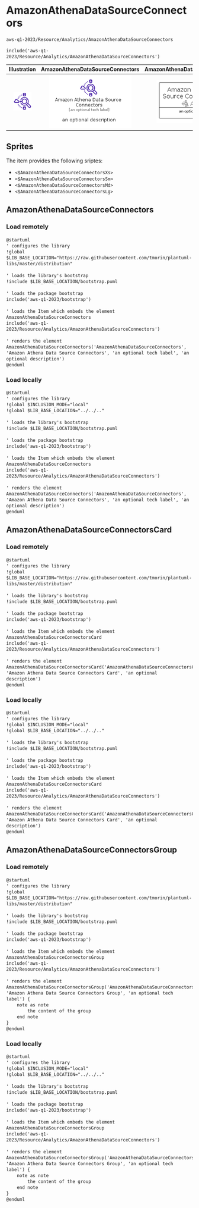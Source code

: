 # AmazonAthenaDataSourceConnectors


```text
aws-q1-2023/Resource/Analytics/AmazonAthenaDataSourceConnectors
```

```text
include('aws-q1-2023/Resource/Analytics/AmazonAthenaDataSourceConnectors')
```



| Illustration | AmazonAthenaDataSourceConnectors | AmazonAthenaDataSourceConnectorsCard | AmazonAthenaDataSourceConnectorsGroup |
| :---: | :---: | :---: | :---: |
| ![illustration for Illustration](../../../aws-q1-2023/Resource/Analytics/AmazonAthenaDataSourceConnectors.png) | ![illustration for AmazonAthenaDataSourceConnectors](../../../aws-q1-2023/Resource/Analytics/AmazonAthenaDataSourceConnectors.Local.png) | ![illustration for AmazonAthenaDataSourceConnectorsCard](../../../aws-q1-2023/Resource/Analytics/AmazonAthenaDataSourceConnectorsCard.Local.png) | ![illustration for AmazonAthenaDataSourceConnectorsGroup](../../../aws-q1-2023/Resource/Analytics/AmazonAthenaDataSourceConnectorsGroup.Local.png) |



## Sprites
The item provides the following sriptes:

- `<$AmazonAthenaDataSourceConnectorsXs>`
- `<$AmazonAthenaDataSourceConnectorsSm>`
- `<$AmazonAthenaDataSourceConnectorsMd>`
- `<$AmazonAthenaDataSourceConnectorsLg>`





## AmazonAthenaDataSourceConnectors

### Load remotely
```plantuml
@startuml
' configures the library
!global $LIB_BASE_LOCATION="https://raw.githubusercontent.com/tmorin/plantuml-libs/master/distribution"

' loads the library's bootstrap
!include $LIB_BASE_LOCATION/bootstrap.puml

' loads the package bootstrap
include('aws-q1-2023/bootstrap')

' loads the Item which embeds the element AmazonAthenaDataSourceConnectors
include('aws-q1-2023/Resource/Analytics/AmazonAthenaDataSourceConnectors')

' renders the element
AmazonAthenaDataSourceConnectors('AmazonAthenaDataSourceConnectors', 'Amazon Athena Data Source Connectors', 'an optional tech label', 'an optional description')
@enduml
```

### Load locally
```plantuml
@startuml
' configures the library
!global $INCLUSION_MODE="local"
!global $LIB_BASE_LOCATION="../../.."

' loads the library's bootstrap
!include $LIB_BASE_LOCATION/bootstrap.puml

' loads the package bootstrap
include('aws-q1-2023/bootstrap')

' loads the Item which embeds the element AmazonAthenaDataSourceConnectors
include('aws-q1-2023/Resource/Analytics/AmazonAthenaDataSourceConnectors')

' renders the element
AmazonAthenaDataSourceConnectors('AmazonAthenaDataSourceConnectors', 'Amazon Athena Data Source Connectors', 'an optional tech label', 'an optional description')
@enduml
```

## AmazonAthenaDataSourceConnectorsCard

### Load remotely
```plantuml
@startuml
' configures the library
!global $LIB_BASE_LOCATION="https://raw.githubusercontent.com/tmorin/plantuml-libs/master/distribution"

' loads the library's bootstrap
!include $LIB_BASE_LOCATION/bootstrap.puml

' loads the package bootstrap
include('aws-q1-2023/bootstrap')

' loads the Item which embeds the element AmazonAthenaDataSourceConnectorsCard
include('aws-q1-2023/Resource/Analytics/AmazonAthenaDataSourceConnectors')

' renders the element
AmazonAthenaDataSourceConnectorsCard('AmazonAthenaDataSourceConnectorsCard', 'Amazon Athena Data Source Connectors Card', 'an optional description')
@enduml
```

### Load locally
```plantuml
@startuml
' configures the library
!global $INCLUSION_MODE="local"
!global $LIB_BASE_LOCATION="../../.."

' loads the library's bootstrap
!include $LIB_BASE_LOCATION/bootstrap.puml

' loads the package bootstrap
include('aws-q1-2023/bootstrap')

' loads the Item which embeds the element AmazonAthenaDataSourceConnectorsCard
include('aws-q1-2023/Resource/Analytics/AmazonAthenaDataSourceConnectors')

' renders the element
AmazonAthenaDataSourceConnectorsCard('AmazonAthenaDataSourceConnectorsCard', 'Amazon Athena Data Source Connectors Card', 'an optional description')
@enduml
```

## AmazonAthenaDataSourceConnectorsGroup

### Load remotely
```plantuml
@startuml
' configures the library
!global $LIB_BASE_LOCATION="https://raw.githubusercontent.com/tmorin/plantuml-libs/master/distribution"

' loads the library's bootstrap
!include $LIB_BASE_LOCATION/bootstrap.puml

' loads the package bootstrap
include('aws-q1-2023/bootstrap')

' loads the Item which embeds the element AmazonAthenaDataSourceConnectorsGroup
include('aws-q1-2023/Resource/Analytics/AmazonAthenaDataSourceConnectors')

' renders the element
AmazonAthenaDataSourceConnectorsGroup('AmazonAthenaDataSourceConnectorsGroup', 'Amazon Athena Data Source Connectors Group', 'an optional tech label') {
    note as note
        the content of the group
    end note
}
@enduml
```

### Load locally
```plantuml
@startuml
' configures the library
!global $INCLUSION_MODE="local"
!global $LIB_BASE_LOCATION="../../.."

' loads the library's bootstrap
!include $LIB_BASE_LOCATION/bootstrap.puml

' loads the package bootstrap
include('aws-q1-2023/bootstrap')

' loads the Item which embeds the element AmazonAthenaDataSourceConnectorsGroup
include('aws-q1-2023/Resource/Analytics/AmazonAthenaDataSourceConnectors')

' renders the element
AmazonAthenaDataSourceConnectorsGroup('AmazonAthenaDataSourceConnectorsGroup', 'Amazon Athena Data Source Connectors Group', 'an optional tech label') {
    note as note
        the content of the group
    end note
}
@enduml
```

